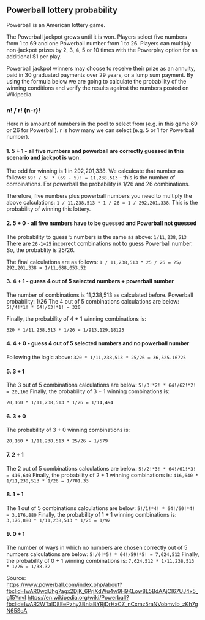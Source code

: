 ## Powerball lottery probability 

Powerball is an American lottery game. 

The Powerball jackpot grows until it is won. Players select five numbers from 1 to 69 and one Powerball number from 1 to 26. Players can multiply non-jackpot prizes by 2, 3, 4, 5 or 10 times with the Powerplay option for an additional $1 per play. 

Powerball jackpot winners may choose to receive their prize as an annuity, paid in 30 graduated payments over 29 years, or a lump sum payment. 
By using the formula below we are going to calculate the probability of the winning conditions and verify the results against the numbers posted on Wikipedia.

### n! / r! (n-r)!
 Here n is amount of numbers in the pool to select from (e.g. in this game 69 or 26 for Powerball).
 r is how many we can select (e.g. 5 or 1 for Powerball number).
 
 #### 1. 5 + 1 - all five numbers and powerball are correctly guessed in this scenario and jackpot is won. 
 The odd for winning is 1 in 292,201,338. We calculcate that number as follows:
 ```69! / 5! * (69 - 5)! = 11,238,513``` - this is the number of combinations. 
 For powerball the probability is 1/26 and 26 combinations.
 
 Therefore, five numbers plus powerball numbers you need to multiply the above calculations:
 ```1 / 11,238,513 * 1 / 26 = 1 / 292,201,338```. This is the probability of winning this lottery.
 
 #### 2. 5 + 0 - all five numbers have to be guessed and Powerball not guessed
 The probability to guess 5 numbers is the same as above:
 ```1/11,238,513```
 There are ```26-1=25``` incorrect combinations not to guess Powerball number.
 So, the probablity is 25/26.
 
 The final calculations are as follows:
 ```1 / 11,238,513 * 25 / 26 = 25/ 292,201,338 = 1/11,688,053.52```
 
 #### 3. 4 + 1 - guess 4 out of 5 selected numbers + powerball number
 
 The number of combinations is 11,238,513 as calculated before.
 Powerball probability: 1/26
 The 4 out of 5 combinations calculations are below:
 ```5!/4!*1! * 64!/63!*1! = 320```
 
 Finally, the probability of 4 + 1 winning combinations is:
 
 ```320 * 1/11,238,513 * 1/26 = 1/913,129.18125```
 
 #### 4. 4 + 0 - guess 4 out of 5 selected numbers and no powerball number
 
 Following the logic above:
 ```320 * 1/11,238,513 * 25/26 = 36,525.16725```
 
 #### 5. 3 + 1
   The 3 out of 5 combinations calculations are below:
   ```5!/3!*2! * 64!/62!*2! = 20,160```
   Finally, the probability of 3 + 1 winning combinations is:
 
   ```20,160 * 1/11,238,513 * 1/26 = 1/14,494```
   
 #### 6. 3 + 0
  The probability of 3 + 0 winning combinations is:
 
  ```20,160 * 1/11,238,513 * 25/26 = 1/579```
 
 #### 7. 2 + 1
  The 2 out of 5 combinations calculations are below:
  ```5!/2!*3! * 64!/61!*3! = 416,640``` 
  Finally, the probability of 2 + 1 winning combinations is:
  ```416,640 * 1/11,238,513 * 1/26 = 1/701.33```
 
 
 #### 8. 1 + 1
 
 The 1 out of 5 combinations calculations are below:
 ```5!/1!*4! * 64!/60!*4! = 3,176,880``` 
 Finally, the probability of 1 + 1 winning combinations is:
 ```3,176,880 * 1/11,238,513 * 1/26 = 1/92```
 
 #### 9. 0 + 1
 
  The number of ways in which no numbers are chosen correctly out of 5 numbers calculations are below:
  ```5!/0!*5! * 64!/59!*5! = 7,624,512``` 
  Finally, the probability of 0 + 1 winning combinations is:
  ```7,624,512 * 1/11,238,513 * 1/26 = 1/38.32```
 
 
 
Source: <br>
https://www.powerball.com/index.php/about?fbclid=IwAR0wdUhg7agx2DjK_6PrjXdWu4w9H9KLow8L5BdAAjCI67UJ4x5_g15YnvI
https://en.wikipedia.org/wiki/Powerball?fbclid=IwAR2WTalD8EePzhy3BnlaBYRjDrHxCZ_nCxmz5raNVobmvIb_zKh7gN65SoA

